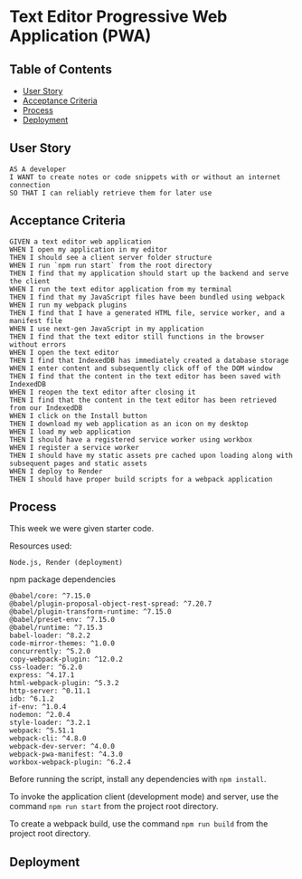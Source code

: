 # Text Editor Progressive Web Application (PWA)


## Table of Contents
* [User Story](#user-story)
* [Acceptance Criteria](#acceptance-criteria)
* [Process](#process)
* [Deployment](#deployment)

## User Story

```
AS A developer
I WANT to create notes or code snippets with or without an internet connection
SO THAT I can reliably retrieve them for later use
```


## Acceptance Criteria

```
GIVEN a text editor web application
WHEN I open my application in my editor
THEN I should see a client server folder structure
WHEN I run `npm run start` from the root directory
THEN I find that my application should start up the backend and serve the client
WHEN I run the text editor application from my terminal
THEN I find that my JavaScript files have been bundled using webpack
WHEN I run my webpack plugins
THEN I find that I have a generated HTML file, service worker, and a manifest file
WHEN I use next-gen JavaScript in my application
THEN I find that the text editor still functions in the browser without errors
WHEN I open the text editor
THEN I find that IndexedDB has immediately created a database storage
WHEN I enter content and subsequently click off of the DOM window
THEN I find that the content in the text editor has been saved with IndexedDB
WHEN I reopen the text editor after closing it
THEN I find that the content in the text editor has been retrieved from our IndexedDB
WHEN I click on the Install button
THEN I download my web application as an icon on my desktop
WHEN I load my web application
THEN I should have a registered service worker using workbox
WHEN I register a service worker
THEN I should have my static assets pre cached upon loading along with subsequent pages and static assets
WHEN I deploy to Render
THEN I should have proper build scripts for a webpack application
```


## Process

This week we were given starter code.

Resources used:
```
Node.js, Render (deployment)
```
npm package dependencies
```
@babel/core: ^7.15.0
@babel/plugin-proposal-object-rest-spread: ^7.20.7
@babel/plugin-transform-runtime: ^7.15.0
@babel/preset-env: ^7.15.0
@babel/runtime: ^7.15.3
babel-loader: ^8.2.2
code-mirror-themes: ^1.0.0
concurrently: ^5.2.0
copy-webpack-plugin: ^12.0.2
css-loader: ^6.2.0
express: ^4.17.1
html-webpack-plugin: ^5.3.2
http-server: ^0.11.1
idb: ^6.1.2
if-env: ^1.0.4
nodemon: ^2.0.4
style-loader: ^3.2.1
webpack: ^5.51.1
webpack-cli: ^4.8.0
webpack-dev-server: ^4.0.0
webpack-pwa-manifest: ^4.3.0
workbox-webpack-plugin: ^6.2.4
```
Before running the script, install any dependencies with `npm install`.

To invoke the application client (development mode) and server, use the command `npm run start` from the project root directory.

To create a webpack build, use the command `npm run build` from the project root directory.


## Deployment

